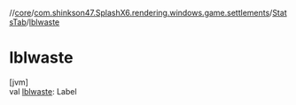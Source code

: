 //[core](../../../index.md)/[com.shinkson47.SplashX6.rendering.windows.game.settlements](../index.md)/[StatsTab](index.md)/[lblwaste](lblwaste.md)

# lblwaste

[jvm]\
val [lblwaste](lblwaste.md): Label
